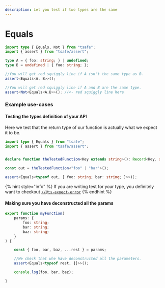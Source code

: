 ```yaml
---
description: Let you test if two types are the same
---
```


# Equals

```typescript
import type { Equals, Not } from "tsafe";
import { assert } from "tsafe/assert";

type A = { foo: string; } | undefined;
type B = undefined | { foo: string; };

//You will get red squiggly line if A isn't the same type as B.
assert<Equals<A, B>>();

//You will get red squiggly line if A and B are the same type.
assert<Not<Equals<A,B>>(); //<- red squiggly line here
```

### Example use-cases

#### Testing the types definition of your API

Here we test that the return type of our function is actually what we expect it to be.

```typescript
import type { Equals } from "tsafe";
import { assert } from "tsafe/assert";


declare function theTestedFunction<Key extends string>(): Record<Key, string>;

const out = theTestedFunction<"foo" | "bar">();

assert<Equals<typeof out, { foo: string; bar: string; }>>();
```

{% hint style="info" %}
If you are writing test for your type, you definitely want to checkout [`//@ts-expect-error`](https://www.typescriptlang.org/docs/handbook/release-notes/typescript-3-9.html#-ts-expect-error-comments)
{% endhint %}

#### Making sure you have deconstructed all the params

```typescript
export function myFunction(
	params: {
		foo: string;
		bar: string;
		baz: string;
	}
) {

	const { foo, bar, baz, ...rest } = params;

	//We check that whe have deconstructed all the parameters.
	assert<Equals<typeof rest, {}>>();

	console.log(foo, bar, baz);

}
```

